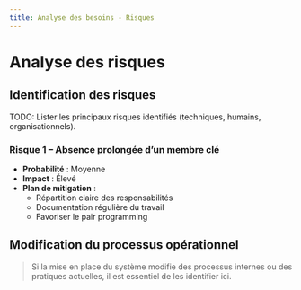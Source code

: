 ```yaml
---
title: Analyse des besoins - Risques
---
```


# Analyse des risques

## Identification des risques

TODO: Lister les principaux risques identifiés (techniques, humains, organisationnels).

### Risque 1 – Absence prolongée d’un membre clé  

- **Probabilité** : Moyenne  
- **Impact** : Élevé  
- **Plan de mitigation** :  
  - Répartition claire des responsabilités  
  - Documentation régulière du travail  
  - Favoriser le pair programming

## Modification du processus opérationnel

> Si la mise en place du système modifie des processus internes ou des pratiques actuelles, il est essentiel de les identifier ici.